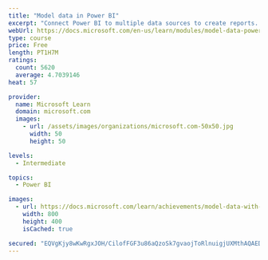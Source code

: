 ```yaml
---
title: "Model data in Power BI"
excerpt: "Connect Power BI to multiple data sources to create reports. Define the relationship between your data sources."
webUrl: https://docs.microsoft.com/en-us/learn/modules/model-data-power-bi/
type: course
price: Free
length: PT1H7M
ratings:
  count: 5620
  average: 4.7039146
heat: 57

provider:
  name: Microsoft Learn
  domain: microsoft.com
  images:
    - url: /assets/images/organizations/microsoft.com-50x50.jpg
      width: 50
      height: 50

levels:
  - Intermediate

topics:
  - Power BI

images:
  - url: https://docs.microsoft.com/learn/achievements/model-data-with-power-bi-desktop-social.png
    width: 800
    height: 400
    isCached: true

secured: "EQVgKjy8wKwRgxJOH/CilofFGF3u86aQzoSk7gvaojToRlnuigjUXMthAQAED5X1y2B/bUIsEJdPrLRZ3vHwsF83ScWNMCt/47om5mfgyMVguTfq+lZu5NVq/y4yOpmDNTpP0TzYH+62fxA/WShwjIOUBsZOleeDnCZJWwrRxse9dEbQjxaF8S9TB9wwyM4rwpJVpAeYiD2pw9MVxCrUAGYcIBwk18rWO3mtpUL2Y6645Zq6ceMZY930lFbVty84YFoRlhwYJW7dSxhYa79RayD/01YevG/TFUH//pDWN3vxxhlYlq/PtIeIhQJKm/Yvoqka0DwrcySWJXbBOntDSoqEmLrlGBSaSMv8ejZOX1GgVI27MVyJNSeMNqqh3ZeSVrBUHy8HUKajgPLMUBw4vDxHV659qKBgR7AmgFGnHiE=;dbo7chNl1Q2Hrsx4UI7r9A=="
---
```


